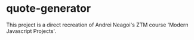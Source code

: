 # quote-generator

This project is a direct recreation of Andrei Neagoi's ZTM course 'Modern Javascript Projects'.